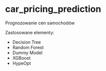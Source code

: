 # car_pricing_prediction

Prognozowanie cen samochodów

Zastosowane elementy:

- Decision Tree
- Random Forest
- Dummy Model
- XGBoost
- HypeOpt
